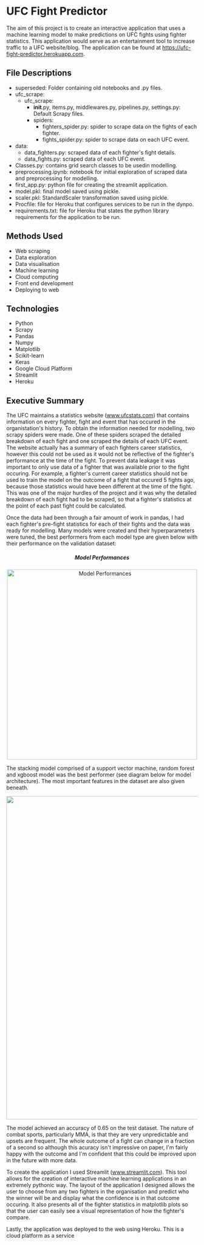 # UFC Fight Predictor

The aim of this project is to create an interactive application that uses a machine learning model to make predictions on UFC fights using fighter statistics. This application would serve as an entertainment tool to increase traffic to a UFC website/blog. The application can be found at https://ufc-fight-predictor.herokuapp.com.

## File Descriptions

- superseded: Folder containing old notebooks and .py files.
- ufc_scrape:
  - ufc_scrape:
    - __init__.py, items.py, middlewares.py, pipelines.py, settings.py: Default Scrapy files.
    - spiders:
      - fighters_spider.py: spider to scrape data on the fights of each fighter.
      - fights_spider.py: spider to scrape data on each UFC event.
- data:
  - data_fighters.py: scraped data of each fighter's fight details.
  - data_fights.py: scraped data of each UFC event.
- Classes.py: contains grid search classes to be usedin modelling.
- preprocessing.ipynb: notebook for initial exploration of scraped data and preprocessing for modelling.
- first_app.py: python file for creating the streamlit application.
- model.pkl: final model saved using pickle.
- scaler.pkl: StandardScaler transformation saved using pickle.
- Procfile: file for Heroku that configures services to be run in the dynpo.
- requirements.txt: file for Heroku that states the python library requirements for the application to be run.

## Methods Used

- Web scraping
- Data exploration
- Data visualisation
- Machine learning
- Cloud computing
- Front end development
- Deploying to web

## Technologies

- Python
- Scrapy
- Pandas
- Numpy
- Matplotlib
- Scikit-learn
- Keras
- Google Cloud Platform
- Streamlit
- Heroku

## Executive Summary

The UFC maintains a statistics website (www.ufcstats.com) that contains information on every fighter, fight and event that has occured in the organistation's history. To obtain the information needed for modelling, two scrapy spiders were made. One of these spiders scraped the detailed breakdown of each fight and one scraped the details of each UFC event. The website actually has a summary of each fighters career statistics, however this could not be used as it would not be reflective of the fighter's performance at the time of the fight. To prevent data leakage it was important to only use data of a fighter that was available prior to the fight occuring. For example, a fighter's current career statistics should not be used to train the model on the outcome of a fight that occured 5 fights ago, because those statistics would have been different at the time of the fight. This was one of the major hurdles of the project and it was why the detailed breakdown of each fight had to be scraped, so that a fighter's statistics at the point of each past fight could be calculated.

Once the data had been through a fair amount of work in pandas, I had each fighter's pre-fight statistics for each of their fights and the data was ready for modelling. Many models were created and their hyperparameters were tuned, the best performers from each model type are given below with their performance on the validation dataset:

<h5 align="center">Model Performances</h5>
<p align="center">
  <img src="https://github.com/ravimalde/ufc_fight_predictor/blob/master/images/model%20evaluation.png" title="Model Performances" width=500>
</p>

The stacking model comprised of a support vector machine, random forest and xgboost model was the best performer (see diagram below for model architecture). The most important features in the dataset are also given beneath.

<img src="https://github.com/ravimalde/ufc_fight_predictor/blob/master/images/feature_importance.png" width=850 align=middle>

The model achieved an accuracy of 0.65 on the test dataset. The nature of combat sports, particularly MMA, is that they are very unpredictable and upsets are frequent. The whole outcome of a fight can change in a fraction of a second so although this acuracy isn't impressive on paper, I'm fairly happy with the outcome and I'm confident that this could be improved upon in the future with more data.

To create the application I used Streamlit (www.streamlit.com). This tool allows for the creation of interactive machine learning applications in an extremely pythonic way. The layout of the application I designed allows the user to choose from any two fighters in the organisation and predict who the winner will be and display what the confidence is in that outcome occuring. It also presents all of the fighter statistics in matplotlib plots so that the user can easily see a visual representation of how the fighter's compare.

Lastly, the application was deployed to the web using Heroku. This is a cloud platform as a service 
